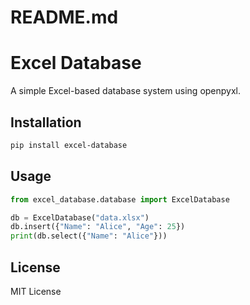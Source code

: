 # README.md
# Excel Database

A simple Excel-based database system using openpyxl.

## Installation
```sh
pip install excel-database
```

## Usage
```python
from excel_database.database import ExcelDatabase

db = ExcelDatabase("data.xlsx")
db.insert({"Name": "Alice", "Age": 25})
print(db.select({"Name": "Alice"}))
```

## License
MIT License